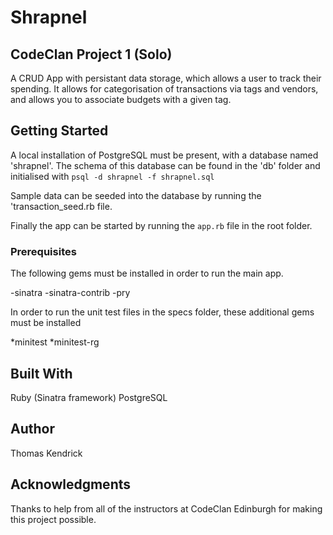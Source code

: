 # Shrapnel
## CodeClan Project 1 (Solo) 

A CRUD App with persistant data storage, which allows a user to track their spending. It allows for categorisation of transactions via tags and vendors, and allows you to associate budgets with a given tag. 

## Getting Started

A local installation of PostgreSQL must be present, with a database named 'shrapnel'. The schema of this database can be found in the 'db' folder and initialised with `psql -d shrapnel -f shrapnel.sql`

Sample data can be seeded into the database by running the 'transaction_seed.rb file.

Finally the app can be started by running the `app.rb` file in the root folder.

### Prerequisites

The following gems must be installed in order to run the main app.

  -sinatra
  -sinatra-contrib
  -pry

In order to run the unit test files in the specs folder, these additional gems must be installed

*minitest
*minitest-rg

## Built With

Ruby (Sinatra framework)
PostgreSQL
## Author

Thomas Kendrick

## Acknowledgments

Thanks to help from all of the instructors at CodeClan Edinburgh for making this project possible.
